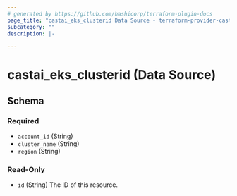 ```yaml
---
# generated by https://github.com/hashicorp/terraform-plugin-docs
page_title: "castai_eks_clusterid Data Source - terraform-provider-castai"
subcategory: ""
description: |-
  
---
```


# castai_eks_clusterid (Data Source)





<!-- schema generated by tfplugindocs -->
## Schema

### Required

- `account_id` (String)
- `cluster_name` (String)
- `region` (String)

### Read-Only

- `id` (String) The ID of this resource.


